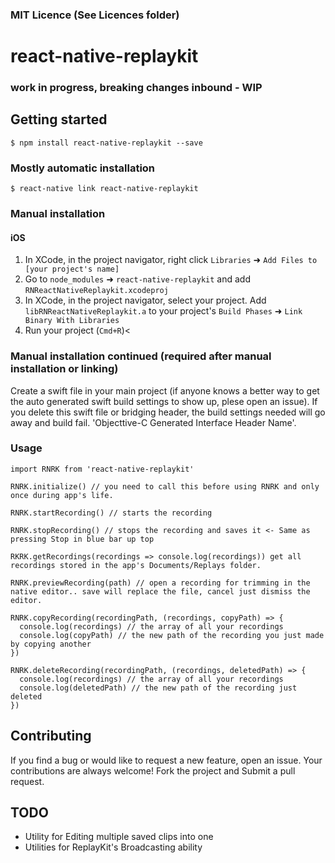 ### MIT Licence (See Licences folder)

# react-native-replaykit
### work in progress, breaking changes inbound - WIP

## Getting started

`$ npm install react-native-replaykit --save`

### Mostly automatic installation

`$ react-native link react-native-replaykit`

### Manual installation

#### iOS

1. In XCode, in the project navigator, right click `Libraries` ➜ `Add Files to [your project's name]`
2. Go to `node_modules` ➜ `react-native-replaykit` and add `RNReactNativeReplaykit.xcodeproj`
3. In XCode, in the project navigator, select your project. Add `libRNReactNativeReplaykit.a` to your project's `Build Phases` ➜ `Link Binary With Libraries`
4. Run your project (`Cmd+R`)<

### Manual installation continued (required after manual installation or linking)

Create a swift file in your main project (if anyone knows a better way to get the auto generated swift build settings to show up, plese open an issue). If you delete this swift file or bridging header, the build settings needed will go away and build fail. 'Objecttive-C Generated Interface Header Name'. 


### Usage
```
import RNRK from 'react-native-replaykit'

RNRK.initialize() // you need to call this before using RNRK and only once during app's life.

RNRK.startRecording() // starts the recording

RNRK.stopRecording() // stops the recording and saves it <- Same as pressing Stop in blue bar up top

RKRK.getRecordings(recordings => console.log(recordings)) get all recordings stored in the app's Documents/Replays folder.

RNRK.previewRecording(path) // open a recording for trimming in the native editor.. save will replace the file, cancel just dismiss the editor.

RNRK.copyRecording(recordingPath, (recordings, copyPath) => {
  console.log(recordings) // the array of all your recordings
  console.log(copyPath) // the new path of the recording you just made by copying another
})

RNRK.deleteRecording(recordingPath, (recordings, deletedPath) => {
  console.log(recordings) // the array of all your recordings
  console.log(deletedPath) // the new path of the recording just deleted
})
```

## Contributing
If you find a bug or would like to request a new feature, open an issue. 
Your contributions are always welcome! Fork the project and Submit a pull request.

## TODO
* Utility for Editing multiple saved clips into one
* Utilities for ReplayKit's Broadcasting ability

  
